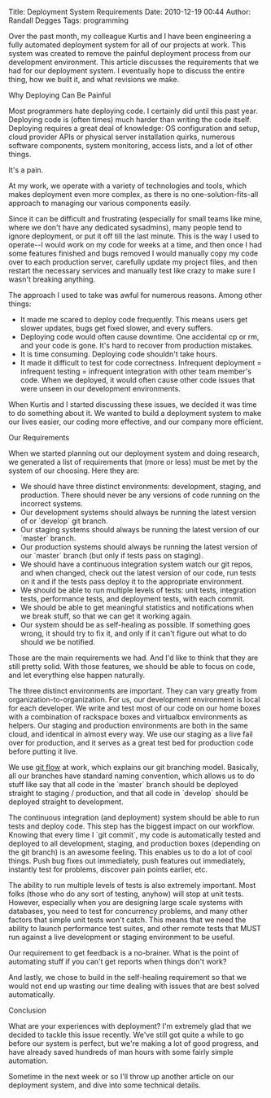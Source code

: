 Title: Deployment System Requirements
Date: 2010-12-19 00:44
Author: Randall Degges
Tags: programming


Over the past month, my colleague Kurtis and I have been engineering a fully
automated deployment system for all of our projects at work. This system was
created to remove the painful deployment process from our development
environment. This article discusses the requirements that we had for our
deployment system. I eventually hope to discuss the entire thing, how we built
it, and what revisions we make.

Why Deploying Can Be Painful

Most programmers hate deploying code. I certainly did until this past year.
Deploying code is (often times) much harder than writing the code itself.
Deploying requires a great deal of knowledge: OS configuration and setup, cloud
provider APIs or physical server installation quirks, numerous software
components, system monitoring, access lists, and a lot of other things.

It's a pain.

At my work, we operate with a variety of technologies and tools, which makes
deployment even more complex, as there is no one-solution-fits-all approach to
managing our various components easily.

Since it can be difficult and frustrating (especially for small teams like mine,
where we don't have any dedicated sysadmins), many people tend to ignore
deployment, or put it off till the last minute. This is the way I used to
operate--I would work on my code for weeks at a time, and then once I had some
features finished and bugs removed I would manually copy my code over to each
production server, carefully update my project files, and then restart the
necessary services and manually test like crazy to make sure I wasn't breaking
anything.

The approach I used to take was awful for numerous reasons. Among other things:

-   It made me scared to deploy code frequently. This means users get slower
    updates, bugs get fixed slower, and every suffers.
-   Deploying code would often cause downtime. One accidental cp or rm, and your
    code is gone. It's hard to recover from production mistakes.
-   It is time consuming. Deploying code shouldn't take hours.
-   It made it difficult to test for code correctness. Infrequent deployment =
    infrequent testing = infrequent integration with other team member's code.
    When we deployed, it would often cause other code issues that were unseen in
    our development environments.

When Kurtis and I started discussing these issues, we decided it was time to do
something about it. We wanted to build a deployment system to make our lives
easier, our coding more effective, and our company more efficient.

Our Requirements

When we started planning out our deployment system and doing research, we
generated a list of requirements that (more or less) must be met by the system
of our choosing. Here they are:

-   We should have three distinct environments: development, staging, and
    production. There should never be any versions of code running on the
    incorrect systems.
-   Our development systems should always be running the latest version of or
    \`develop\` git branch.
-   Our staging systems should always be running the latest version of our
    \`master\` branch.
-   Our production systems should always be running the latest version of our
    \`master\` branch (but only if tests pass on staging).
-   We should have a continuous integration system watch our git repos, and when
    changed, check out the latest version of our code, run tests on it and if
    the tests pass deploy it to the appropriate environment.
-   We should be able to run multiple levels of tests: unit tests, integration
    tests, performance tests, and deployment tests, with each commit.
-   We should be able to get meaningful statistics and notifications when we
    break stuff, so that we can get it working again.
-   Our system should be as self-healing as possible. If something goes wrong,
    it should try to fix it, and only if it can't figure out what to do should
    we be notified.

Those are the main requirements we had. And I'd like to think that they are
still pretty solid. With those features, we should be able to focus on code, and
let everything else happen naturally.

The three distinct environments are important. They can vary greatly from
organization-to-organization. For us, our development environment is local for
each developer. We write and test most of our code on our home boxes with a
combination of rackspace boxes and virtualbox environments as helpers. Our
staging and production environments are both in the same cloud, and identical in
almost every way. We use our staging as a live fail over for production, and it
serves as a great test bed for production code before putting it live.

We use [git flow][] at work, which explains our git branching model. Basically,
all our branches have standard naming convention, which allows us to do stuff
like say that all code in the \`master\` branch should be deployed straight to
staging / production, and that all code in \`develop\` should be deployed
straight to development.

The continuous integration (and deployment) system should be able to run tests
and deploy code. This step has the biggest impact on our workflow. Knowing that
every time I \`git commit\`, my code is automatically tested and deployed to all
development, staging, and production boxes (depending on the git branch) is an
awesome feeling. This enables us to do a lot of cool things. Push bug fixes out
immediately, push features out immediately, instantly test for problems,
discover pain points earlier, etc.

The ability to run multiple levels of tests is also extremely important. Most
folks (those who do any sort of testing, anyhow) will stop at unit tests.
However, especially when you are designing large scale systems with databases,
you need to test for concurrency problems, and many other factors that simple
unit tests won't catch. This means that we need the ability to launch
performance test suites, and other remote tests that MUST run against a live
development or staging environment to be useful.

Our requirement to get feedback is a no-brainer. What is the point of automating
stuff if you can't get reports when things don't work?

And lastly, we chose to build in the self-healing requirement so that we would
not end up wasting our time dealing with issues that are best solved
automatically.

Conclusion

What are your experiences with deployment? I'm extremely glad that we decided to
tackle this issue recently. We've still got quite a while to go before our
system is perfect, but we're making a lot of good progress, and have already
saved hundreds of man hours with some fairly simple automation.

Sometime in the next week or so I'll throw up another article on our deployment
system, and dive into some technical details.


  [git flow]: http://jeffkreeftmeijer.com/2010/why-arent-you-using-git-flow/ "git flow"
